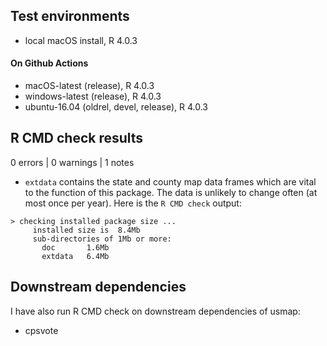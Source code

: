 
## Test environments
* local macOS install, R 4.0.3

#### On Github Actions
* macOS-latest (release), R 4.0.3
* windows-latest (release), R 4.0.3
* ubuntu-16.04 (oldrel, devel, release), R 4.0.3

## R CMD check results

0 errors | 0 warnings | 1 notes

* `extdata` contains the state and county map data frames
which are vital to the function of this package. The data
is unlikely to change often (at most once per year). 
Here is the ```R CMD check``` output:
```
> checking installed package size ...
     installed size is  8.4Mb
     sub-directories of 1Mb or more:
       doc       1.6Mb
       extdata   6.4Mb
```

## Downstream dependencies

I have also run R CMD check on downstream dependencies of usmap:

* cpsvote
